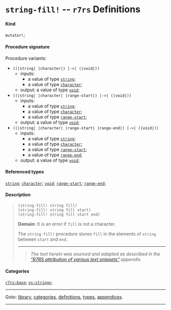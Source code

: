

<a id='definition__r7rs__string-fill_21'></a>

# `string-fill!` -- `r7rs` Definitions


#### Kind

`mutator!`;


#### Procedure signature

Procedure variants:
 * `((|string| |character|) |->| (|void|))`
   * inputs:
     * a value of type [`string`](../../r7rs/types/string.md#type__r7rs__string);
     * a value of type [`character`](../../r7rs/types/character.md#type__r7rs__character);
   * output: a value of type [`void`](../../r7rs/types/void.md#type__r7rs__void);
 * `((|string| |character| |range-start|) |->| (|void|))`
   * inputs:
     * a value of type [`string`](../../r7rs/types/string.md#type__r7rs__string);
     * a value of type [`character`](../../r7rs/types/character.md#type__r7rs__character);
     * a value of type [`range-start`](../../r7rs/types/range-start.md#type__r7rs__range-start);
   * output: a value of type [`void`](../../r7rs/types/void.md#type__r7rs__void);
 * `((|string| |character| |range-start| |range-end|) |->| (|void|))`
   * inputs:
     * a value of type [`string`](../../r7rs/types/string.md#type__r7rs__string);
     * a value of type [`character`](../../r7rs/types/character.md#type__r7rs__character);
     * a value of type [`range-start`](../../r7rs/types/range-start.md#type__r7rs__range-start);
     * a value of type [`range-end`](../../r7rs/types/range-end.md#type__r7rs__range-end);
   * output: a value of type [`void`](../../r7rs/types/void.md#type__r7rs__void);


#### Referenced types

[`string`](../../r7rs/types/string.md#type__r7rs__string);
[`character`](../../r7rs/types/character.md#type__r7rs__character);
[`void`](../../r7rs/types/void.md#type__r7rs__void);
[`range-start`](../../r7rs/types/range-start.md#type__r7rs__range-start);
[`range-end`](../../r7rs/types/range-end.md#type__r7rs__range-end);


#### Description

> ````
> (string-fill! string fill)
> (string-fill! string fill start)
> (string-fill! string fill start end)
> ````
> 
> 
> **Domain**:  It is an error if `fill` is not a character.
> 
> The `string-fill!` procedure stores `fill`
> in the elements of `string`
> between `start` and `end`.
> 
> 
> ----
> > *The text herein was sourced and adapted as described in the ["R7RS attribution of various text snippets"](../../r7rs/appendices/attribution.md#appendix__r7rs__attribution) appendix.*


#### Categories

[`r7rs:base`](../../r7rs/categories/r7rs_3a_base.md#category__r7rs__r7rs_3a_base);
[`vs:strings`](../../r7rs/categories/vs_3a_strings.md#category__r7rs__vs_3a_strings);

----

Goto: [library](../../r7rs/_index.md#library__r7rs), [categories](../../r7rs/categories/_index.md#toc__r7rs__categories), [definitions](../../r7rs/definitions/_index.md#toc__r7rs__definitions), [types](../../r7rs/types/_index.md#toc__r7rs__types), [appendices](../../r7rs/appendices/_index.md#toc__r7rs__appendices).

----

